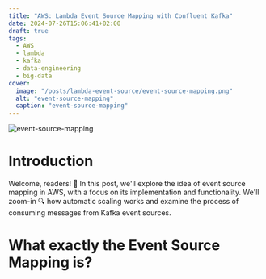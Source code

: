 ```yaml
---
title: "AWS: Lambda Event Source Mapping with Confluent Kafka"
date: 2024-07-26T15:06:41+02:00
draft: true
tags:
  - AWS
  - lambda
  - kafka
  - data-engineering
  - big-data
cover:
  image: "/posts/lambda-event-source/event-source-mapping.png"
  alt: "event-source-mapping"
  caption: "event-source-mapping"
---
```


![event-source-mapping](/posts/lambda-event-source/event-source-mapping.png)

# Introduction

Welcome, readers! :book: In this post, we'll explore the idea of event source mapping in AWS, with a focus on its implementation and functionality. We'll zoom-in 🔍 how automatic scaling works  and examine the process of consuming messages from Kafka event sources. 


# What exactly the Event Source Mapping is? 
 
